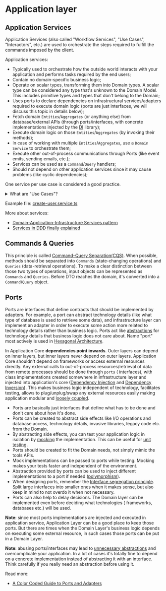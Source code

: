 # Application layer

## Application Services

Application Services (also called "Workflow Services", "Use Cases", "Interactors", etc.) are used to orchestrate the
steps required to fulfill the commands imposed by the client.

Application services:

- Typically used to orchestrate how the outside world interacts with your application and performs tasks required by the
  end users;
- Contain no domain-specific business logic;
- Operate on scalar types, transforming them into Domain types. A scalar type can be considered any type that's unknown
  to the Domain Model. This includes primitive types and types that don't belong to the Domain;
- Uses ports to declare dependencies on infrastructural services/adapters required to execute domain logic (ports are
  just interfaces, we will discuss this topic in details below);
- Fetch domain `Entities`/`Aggregates` (or anything else) from database/external APIs (through ports/interfaces, with
  concrete implementations injected by the [DI](https://en.wikipedia.org/wiki/Dependency_injection) library);
- Execute domain logic on those `Entities`/`Aggregates` (by invoking their methods);
- In case of working with multiple `Entities`/`Aggregates`, use a `Domain Service` to orchestrate them;
- Execute other out-of-process communications through Ports (like event emits, sending emails, etc.);
- Services can be used as a `Command`/`Query` handlers;
- Should not depend on other application services since it may cause problems (like cyclic dependencies);

One service per use case is considered a good practice.

<details>
<summary>What are "Use Cases"?</summary>

[wiki](https://en.wikipedia.org/wiki/Use_case):

> In software and systems engineering, a use case is a list of actions or event steps typically defining the
> interactions between a role (known in the Unified Modeling Language as an actor) and a system to achieve a goal.

Use cases are, simply said, list of actions required from an application.

---

</details>

Example file: [create-user.service.ts](src/modules/user/commands/create-user/create-user.service.ts)

More about services:

- [Domain-Application-Infrastructure Services pattern](https://badia-kharroubi.gitbooks.io/microservices-architecture/content/patterns/tactical-patterns/domain-application-infrastructure-services-pattern.html)
- [Services in DDD finally explained](https://developer20.com/services-in-ddd-finally-explained/)

## Commands & Queries

This principle is
called [Command–Query Separation(CQS)](https://en.wikipedia.org/wiki/Command%E2%80%93query_separation). When possible,
methods should be separated into `Commands` (state-changing operations) and `Queries` (data-retrieval operations). To
make a clear distinction between those two types of operations, input objects can be represented as `Commands`
and `Queries`. Before DTO reaches the domain, it's converted into a `Command`/`Query` object.

## Ports

Ports are interfaces that define contracts that should be implemented by adapters. For example, a port can abstract
technology details (like what type of database is used to retrieve some data), and infrastructure layer can implement an
adapter in order to execute some action more related to technology details rather than business logic. Ports act
like [abstractions](<https://en.wikipedia.org/wiki/Abstraction_(computer_science)>) for technology details that business
logic does not care about. Name "port" most actively is used
in [Hexagonal Architecture](<https://en.wikipedia.org/wiki/Hexagonal_architecture_(software)>).

In Application Core **dependencies point inwards**. Outer layers can depend on inner layers, but inner layers never
depend on outer layers. Application Core shouldn't depend on frameworks or access external resources directly. Any
external calls to out-of-process resources/retrieval of data from remote processes should be done through `ports` (
interfaces), with class implementations created somewhere in infrastructure layer and injected into application's
core ([Dependency Injection](https://en.wikipedia.org/wiki/Dependency_injection)
and [Dependency Inversion](https://en.wikipedia.org/wiki/Dependency_inversion_principle)). This makes business logic
independent of technology, facilitates testing, allows to plug/unplug/swap any external resources easily making
application modular and [loosely coupled](https://en.wikipedia.org/wiki/Loose_coupling).

- Ports are basically just interfaces that define what has to be done and don't care about how it's done.
- Ports can be created to abstract side effects like I/O operations and database access, technology details, invasive
  libraries, legacy code etc. from the Domain.
- By abstracting side effects, you can test your application logic in isolation
  by [mocking](https://en.wikipedia.org/wiki/Mock_object) the implementation. This can be useful
  for [unit testing](https://en.wikipedia.org/wiki/Unit_testing).
- Ports should be created to fit the Domain needs, not simply mimic the tools APIs.
- Mock implementations can be passed to ports while testing. Mocking makes your tests faster and independent of the
  environment.
- Abstraction provided by ports can be used to inject different implementations to a port if
  needed ([polymorphism](<https://en.wikipedia.org/wiki/Polymorphism_(computer_science)>)).
- When designing ports, remember
  the [Interface segregation principle](https://en.wikipedia.org/wiki/Interface_segregation_principle). Split large
  interfaces into smaller ones when it makes sense, but also keep in mind to not overdo it when not necessary.
- Ports can also help to delay decisions. The Domain layer can be implemented even before deciding what technologies (
  frameworks, databases etc.) will be used.

**Note**: since most ports implementations are injected and executed in application service, Application Layer can be a
good place to keep those ports. But there are times when the Domain Layer's business logic depends on executing some
external resource, in such cases those ports can be put in a Domain Layer.

**Note**: abusing ports/interfaces may lead
to [unnecessary abstractions](https://mortoray.com/2014/08/01/the-false-abstraction-antipattern/) and overcomplicate
your application. In a lot of cases it's totally fine to depend on a concrete implementation instead of abstracting it
with an interface. Think carefully if you really need an abstraction before using it.

Read more:

- [A Color Coded Guide to Ports and Adapters](https://8thlight.com/blog/damon-kelley/2021/05/18/a-color-coded-guide-to-ports-and-adapters.html)
